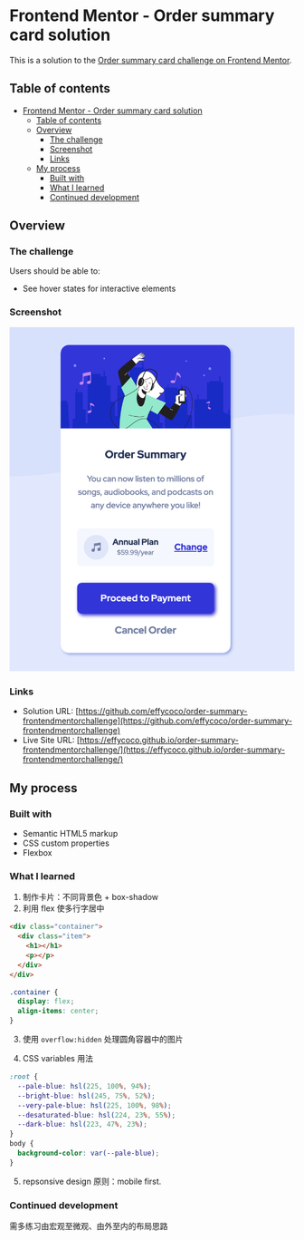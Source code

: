 # Frontend Mentor - Order summary card solution

This is a solution to the [Order summary card challenge on Frontend Mentor](https://www.frontendmentor.io/challenges/order-summary-component-QlPmajDUj).

## Table of contents

- [Frontend Mentor - Order summary card solution](#frontend-mentor---order-summary-card-solution)
  - [Table of contents](#table-of-contents)
  - [Overview](#overview)
    - [The challenge](#the-challenge)
    - [Screenshot](#screenshot)
    - [Links](#links)
  - [My process](#my-process)
    - [Built with](#built-with)
    - [What I learned](#what-i-learned)
    - [Continued development](#continued-development)

## Overview

### The challenge

Users should be able to:

- See hover states for interactive elements

### Screenshot

![](./images/result.png)

### Links

- Solution URL: [https://github.com/effycoco/order-summary-frontendmentorchallenge](https://github.com/effycoco/order-summary-frontendmentorchallenge)
- Live Site URL: [https://effycoco.github.io/order-summary-frontendmentorchallenge/](https://effycoco.github.io/order-summary-frontendmentorchallenge/)

## My process

### Built with

- Semantic HTML5 markup
- CSS custom properties
- Flexbox

### What I learned

1. 制作卡片：不同背景色 + box-shadow
2. 利用 flex 使多行字居中

```html
<div class="container">
  <div class="item">
    <h1></h1>
    <p></p>
  </div>
</div>
```

```css
.container {
  display: flex;
  align-items: center;
}
```

3. 使用 `overflow:hidden` 处理圆角容器中的图片

4. CSS variables 用法

```css
:root {
  --pale-blue: hsl(225, 100%, 94%);
  --bright-blue: hsl(245, 75%, 52%);
  --very-pale-blue: hsl(225, 100%, 98%);
  --desaturated-blue: hsl(224, 23%, 55%);
  --dark-blue: hsl(223, 47%, 23%);
}
body {
  background-color: var(--pale-blue);
}
```

5. repsonsive design 原则：mobile first.

### Continued development

需多练习由宏观至微观、由外至内的布局思路
